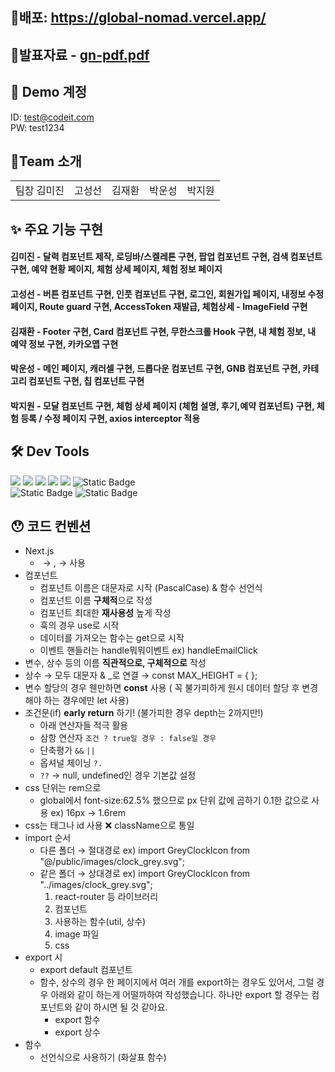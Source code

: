 ## 🔗배포: https://global-nomad.vercel.app/<br/>
## 💢발표자료 - [gn-pdf.pdf](https://github.com/Codeit-sprint2-4-5/global-nomad/files/15177996/gn-pdf.pdf)
## 🔑 Demo 계정
ID: test@codeit.com <br>
PW: test1234 <br>
## 🚻Team 소개

<table>
  <tbody>
    <tr>
      <td>
        팀장 김미진
      </td>
      <td>
        고성선
      </td>
      <td>
        김재환
      </td>
      <td>
        박운성
      </td>
      <td>
        박지원
      </td>
    </tr>
  </tbody>
</table>

## ✨ 주요 기능 구현
#### 김미진 - 달력 컴포넌트 제작, 로딩바/스켈레톤 구현, 팝업 컴포넌트 구현, 검색 컴포넌트 구현, 예약 현황 페이지, 체험 상세 페이지, 체험 정보 페이지<br/>
#### 고성선 - 버튼 컴포넌트 구현, 인풋 컴포넌트 구현, 로그인, 회원가입 페이지, 내정보 수정 페이지, Route guard 구현, AccessToken 재발급, 체험상세 - ImageField 구현<br/>
#### 김재환 - Footer 구현, Card 컴포넌트 구현, 무한스크롤 Hook 구현, 내 체험 정보, 내 예약 정보 구현, 카카오맵 구현<br/>
#### 박운성 - 메인 페이지, 캐러셀 구현, 드롭다운 컴포넌트 구현, GNB 컴포넌트 구현, 카테고리 컴포넌트 구현, 칩 컴포넌트 구현<br/>
#### 박지원 - 모달 컴포넌트 구현, 체험 상세 페이지 (체험 설명, 후기,예약 컴포넌트) 구현, 체험 등록 / 수정 페이지 구현, axios interceptor 적용

## 🛠️ Dev Tools
<img src="https://img.shields.io/badge/next.js-000000?style=for-the-badge&logo=next.js&logoColor=white"> <img src="https://img.shields.io/badge/axios-5A29E4?style=for-the-badge&logo=axios&logoColor=white"> <img src="https://img.shields.io/badge/reacthookform-EC5990?style=for-the-badge&logo=reacthookform&logoColor=white"> <img src="https://img.shields.io/badge/Zustand-F36D00?style=for-the-badge&logo=&logoColor=white"> <img src="https://img.shields.io/badge/SCSS-CC6699?style=for-the-badge&logo=sass&logoColor=white"> <img alt="Static Badge" src="https://img.shields.io/badge/ReactQuery-FF4154?style=for-the-badge"><br/>
<img alt="Static Badge" src="https://img.shields.io/badge/TypeScript-3178C6?style=for-the-badge&logo=TypeScript&logoColor=white"> <img alt="Static Badge" src="https://img.shields.io/badge/KakaoMaps-FFCD00?style=for-the-badge">


## 😯 코드 컨벤션
- Next.js
    - <img> → <Image>,<a> → <Link> 사용
- 컴포넌트
    - 컴포넌트 이름은 대문자로 시작 (PascalCase) & 함수 선언식
    - 컴포넌트 이름 **구체적**으로 작성
    - 컴포넌트 최대한 **재사용성** 높게 작성
    - 훅의 경우 use로 시작
    - 데이터를 가져오는 함수는 get으로 시작
    - 이벤트 핸들러는 handle뭐뭐이벤트 ex) handleEmailClick
- 변수, 상수 등의 이름 **직관적으로, 구체적으로** 작성
- 상수 → 모두 대문자 & _로 연결 → const MAX_HEIGHT = { };
- 변수 할당의 경우 웬만하면 **const** 사용 ( 꼭 불가피하게 원시 데이터 할당 후 변경해야 하는 경우에만 let 사용)
- 조건문(if) **early return** 하기! (불가피한 경우 depth는 2까지만!)
    - 아래 연산자들 적극 활용
    - 삼항 연산자 `조건 ? true일 경우 : false일 경우`
    - 단축평가 `&&` `||`
    - 옵셔널 체이닝 `?.`
    - `??` → null, undefined인 경우 기본값 설정
- css 단위는 rem으로
    - global에서 font-size:62.5% 했으므로 px 단위 값에 곱하기 0.1한 값으로 사용 
    ex) 16px → 1.6rem
- css는 태그나 id 사용 ❌ className으로 통일
- import 순서
    - 다른 폴더 → 절대경로 ex) import GreyClockIcon from "@/public/images/clock_grey.svg";
    - 같은 폴더 → 상대경로 ex) import GreyClockIcon from "../images/clock_grey.svg";
        1. react-router 등 라이브러리
        2. 컴포넌트
        3. 사용하는 함수(util, 상수)
        4. image 파일
        5. css
- export 시
    - export default 컴포넌트
    - 함수, 상수의 경우 한 페이지에서 여러 개를 export하는 경우도 있어서, 그럴 경우 아래와 같이 하는게 어떨까하여 작성했습니다. 하나만 export 할 경우는 컴포넌트와 같이 하시면 될 것 같아요.
        - export 함수
        - export 상수
- 함수
    - 선언식으로 사용하기 (화살표 함수)

